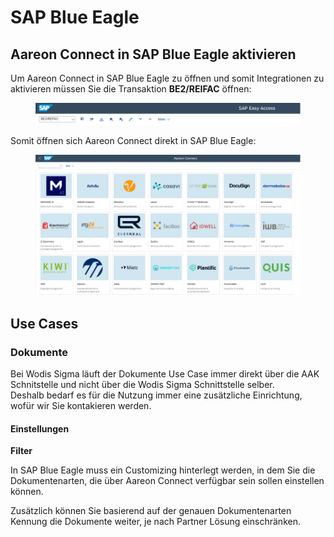 # SAP Blue Eagle

## Aareon Connect in SAP Blue Eagle aktivieren

Um Aareon Connect in SAP Blue Eagle zu öffnen und somit Integrationen zu aktivieren müssen Sie die Transaktion **BE2/REIFAC** öffnen:

<figure><img src="../.gitbook/assets/image (3) (1) (1).png" alt=""><figcaption></figcaption></figure>

Somit öffnen sich Aareon Connect direkt in SAP Blue Eagle:

<figure><img src="../.gitbook/assets/image (4).png" alt=""><figcaption></figcaption></figure>

## Use Cases

### Dokumente

Bei Wodis Sigma läuft der Dokumente Use Case immer direkt über die AAK Schnitstelle und nicht über die Wodis Sigma Schnittstelle selber.\
Deshalb bedarf es für die Nutzung immer eine zusätzliche Einrichtung, wofür wir Sie kontakieren werden.

#### Einstellungen

**Filter**

In SAP Blue Eagle muss ein Customizing hinterlegt werden, in dem Sie die Dokumentenarten, die über Aareon Connect verfügbar sein sollen einstellen können.

Zusätzlich können Sie basierend auf der genauen Dokumentenarten Kennung die Dokumente weiter, je nach Partner Lösung einschränken.
